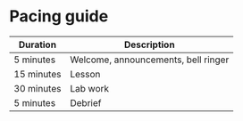 # Pacing guide	

Duration|Description
-|-
5 minutes|Welcome, announcements, bell ringer
15 minutes|Lesson
30 minutes|Lab work
5 minutes|Debrief

